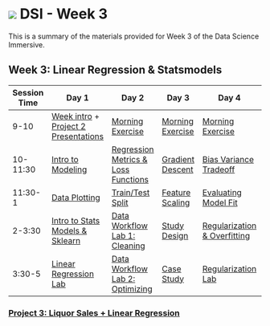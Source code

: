 # ![](https://ga-dash.s3.amazonaws.com/production/assets/logo-9f88ae6c9c3871690e33280fcf557f33.png) DSI - Week 3

This is a summary of the materials provided for Week 3 of the Data Science Immersive.

## Week 3: Linear Regression & Statsmodels

Session Time | Day 1                                                  | Day 2                                        | Day 3                     | Day 4                                 | Day 5
------------ | ------------------------------------------------------ | -------------------------------------------- | ------------------------- | ------------------------------------- | -----------------------------------
9-10         | [Week intro][3-1.0] + [Project 2 Presentations][2-5.4] | [Morning Exercise][3-2.0]                    | [Morning Exercise][3-3.0] | [Morning Exercise][3-4.0]             | [(Reflection)][3-5.0]
10-11:30     | [Intro to Modeling][3-1.1]                             | [Regression Metrics & Loss Functions][3-3.1] | [Gradient Descent][3-4.1] | [Bias Variance Tradeoff][3-2.1]       | [Stakeholder Analysis][3-5.1]
11:30-1      | [Data Plotting][3-1.2]                                 | [Train/Test Split][3-3.2]                    | [Feature Scaling][3-4.2]  | [Evaluating Model Fit][3-2.2]         | [Presenting to Stakeholders][3-5.2]
2-3:30       | [Intro to Stats Models & Sklearn][3-1.3]               | [Data Workflow Lab 1: Cleaning][3-3.3]       | [Study Design][3-4.3]     | [Regularization & Overfitting][3-2.3] | [+Instructor Choice][3-5.3]
3:30-5       | [Linear Regression Lab][3-1.4]                         | [Data Workflow Lab 2: Optimizing][3-3.4]     | [Case Study][3-4.4]       | [Regularization Lab][3-2.4]           | [Project 3: Presentations][3-5.4]

### [Project 3: Liquor Sales + Linear Regression](../../projects/project-03)

[2-5.4]: W2-5.4-project-show-and-tell
[3-1.0]: 1.0-intro
[3-1.1]: 1.1-lesson
[3-1.2]: 1.2-lab
[3-1.3]: 1.3-lesson
[3-1.4]: 1.4-lab
[3-2.0]: 2.0-exercise
[3-2.1]: 2.1-lesson
[3-2.2]: 2.2-lab
[3-2.3]: 2.3-lesson
[3-2.4]: 2.4-lab
[3-3.0]: 3.0-exercise
[3-3.1]: 3.1-lesson
[3-3.2]: 3.2-lesson
[3-3.3]: 3.3-lab
[3-3.4]: 3.4-lab
[3-4.0]: 4.0-exercise
[3-4.1]: 4.1-lesson
[3-4.2]: 4.2-lab
[3-4.3]: 4.3-lesson
[3-4.4]: 4.4-lab
[3-5.0]: 5.0-reflection
[3-5.1]: 5.1-lesson
[3-5.2]: 5.2-lab
[3-5.3]: 5.3-flex
[3-5.4]: 5.4-project-show-and-tell
